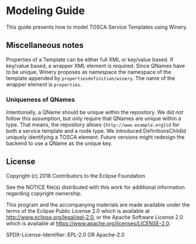 # Modeling Guide

This guide presents how to model TOSCA Service Templates using Winery.

## Miscellaneous notes

Properties of a Template can be either full XML or key/value based.
If key/value based, a wrapper XML element is required.
Since QNames have to be unique, Winery proposes as namespace the namespace of the template appended by `propertiesdefinition/winery`.
The name of the wrapper element is `properties`.

<!--
Implementation hint: This is implemented in `PropertiesDefinitionComponent.onCustomKeyValuePairSelected` (TS) and `org.eclipse.winery.model.tosca.TEntityType.getWinerysPropertiesDefinition` (Java).
-->

### Uniqueness of QNames

Intentionally, a QName should be unique within the repository.
We did not follow this assumption, but only require that QNames are unique within a type.
That means, the repository allows `{http://www.example.org}id` for both a service template and a node type.
We introduced DefinitionsChildId uniquely identifying a TOSCA element.
Future versions might redesign the backend to use a QName as the unique key.


## License

Copyright (c) 2018 Contributors to the Eclipse Foundation

See the NOTICE file(s) distributed with this work for additional
information regarding copyright ownership.

This program and the accompanying materials are made available under the
terms of the Eclipse Public License 2.0 which is available at
http://www.eclipse.org/legal/epl-2.0, or the Apache Software License 2.0
which is available at https://www.apache.org/licenses/LICENSE-2.0.

SPDX-License-Identifier: EPL-2.0 OR Apache-2.0
